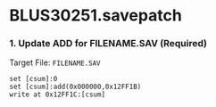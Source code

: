 # BLUS30251.savepatch

### 1. Update ADD for FILENAME.SAV (Required)

Target File: `FILENAME.SAV`

```
set [csum]:0
set [csum]:add(0x000000,0x12FF1B)
write at 0x12FF1C:[csum]
```

